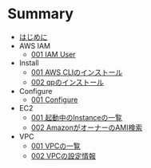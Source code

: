 # Summary
* [はじめに](README.md)
* AWS IAM
	* [001 IAM User](iam/001_iamuser.md)
* Install
	* [001 AWS CLIのインストール](install/001_install.md)
	* [002 qpのインストール](install/002_qp.md)
* Configure
	* [001 Configure](configure/001_setting.md)
* EC2
	* [001 起動中のInstanceの一覧](ec2/001_describe.md)
	* [002 AmazonがオーナーのAMI検索](ec2/002_search_ami.md)
* VPC
	* [001 VPCの一覧](vpc/001_list.md)
	* [002 VPCの設定情報](vpc/002_info.md)
